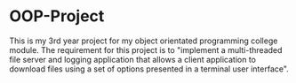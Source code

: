# OOP-Project
This is my 3rd year project for my object orientated programming college module. The requirement for this project is to "implement a multi-threaded file server and logging application that allows a client application to download files using a set of options presented in a terminal user interface".
